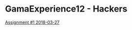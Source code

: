 # GamaExperience12 - Hackers
[Assignment #1 2018-03-27](https://rawgit.com/douglasps/GamaExperience12/master/Assignement%201%202018-03-27/index.html)
